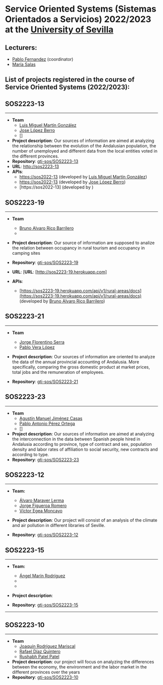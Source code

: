 Service Oriented Systems (Sistemas Orientados a Servicios) 2022/2023 at the [University of Sevilla](https://www.us.es)
====================

Lecturers:
--
 - [Pablo Fernandez](https://github.com/pafmon) (coordinator)
 - [María Salas](https://github.com/msurbano)
 

List of projects registered in the course of **Service Oriented Systems** (2022/2023):
--
## SOS2223-13
---------------------------
- **Team**
   - [Luis Miguel Martín González](https://github.com/luismg01)
   - [Jose López Berro](https://github.com/joslopber)
   - []
- **Project description**: Our sources of information are aimed at analyzing the relationship between the evolution of the Andalusian population, the number of unemployed and different data from the local entities voted in the different provinces.
- **Repository**: [gti-sos/SOS2223-13](https://github.com/gti-sos/SOS2223-13)
- **URL**: [http://sos2223-13]()
- **APIs**:
   - [https://sos2022-13](https://sos2223-13) (developed by [Luis Miguel Martín González](https://github.com/luismg01))
   - [https://sos2022-13](https://sos2223-13) (developed by [Jose López Berro](https://github.com/joslopber))
   - [https://sos2022-13] (developed by )
  
## SOS2223-19
---------------------------
- **Team**
   - [Bruno Alvaro Rico Barrilero](https://github.com/brico1994)
   - []()

- **Project description**: Our source of information are supposed to analize the relation between occupancy in rural tourism and occupancy in camping sites
- **Repository**: [gti-sos/SOS2223-19](https://github.com/gti-sos/SOS2223-19)
- **URL**: [**URL**: [http://sos2223-19.herokuapp.com]
- **APIs**:
   - [https://sos2223-19.herokuapp.com/api/v1/rural-areas/docs](https://sos2223-19.herokuapp.com/api/v1/rural-areas/docs) (developed by [Bruno Alvaro Rico Barrilero](https://github.com/brico1994))

## SOS2223-21
---------------------------
- **Team**
   - [Jorge Florentino Serra](https://github.com/jorgefl8)
   - [Pablo Vera López](https://github.com/pablovl95)

- **Project description**: Our sources of information are oriented to analyze the data of the annual provincial accounting of Andalusia. More specifically, comparing the gross domestic product at market prices, total jobs and the remuneration of employees.
- **Repository**: [gti-sos/SOS2223-21](https://github.com/gti-sos/SOS2223-21)

## SOS2223-23
---------------------------
- **Team**
   - [Agustín Manuel Jiménez Casas](https://github.com/agujimcas)
   - [Pablo Antonio Pérez Ortega](https://github.com/PabPerOrt1)
   - []
- **Project description**: Our sources of information are aimed at analyzing the interconnection in the data between Spanish people hired in Andalusia according to province, type of contract and sex, population density and labor rates of affiliation to social security, new contracts and according to type.
- **Repository**: [gti-sos/SOS2223-23](https://github.com/gti-sos/SOS2223-23)


## SOS2223-12
--------------------------

- **Team:**
   - [Álvaro Maraver Lerma](https://github.com/AlvaroMaraverLerma)
   - [Jorge Figueroa Romero](https://github.com/jorfigrom)
   - [Víctor Egea Moncayo](https://github.com/victoregea)

- **Project description**: Our project will consist of an analysis of the climate and air pollution in different libraries of Seville.
- **Repository**: [gti-sos/SOS2223-12](https://github.com/gti-sos/SOS2223-12)


## SOS2223-15
-------------------------
- **Team:**
   - [Ángel Marín Rodríguez](https://github.com/AngelUs04)
   - []()
   - []()

- **Project description**: 
- **Repository**: [gti-sos/SOS2223-15](https://github.com/gti-sos/SOS2223-15)

-------------------------
## SOS2223-10
---------------------------
- **Team**
   - [Joaquín Rodríguez Mariscal](https://github.com/joarodmar2)
   - [Rafael Díaz Quintero](https://github.com/rdiazq01)
   - [Rushabh Patel Patel](https://github.com/rushabhp01)
- **Project description**: our project will focus on analyzing the differences between the economy, the environment and the labor market in the different provinces over the years
- **Repository**: [gti-sos/SOS2223-10](https://github.com/gti-sos/SOS2223-10)

  
  
